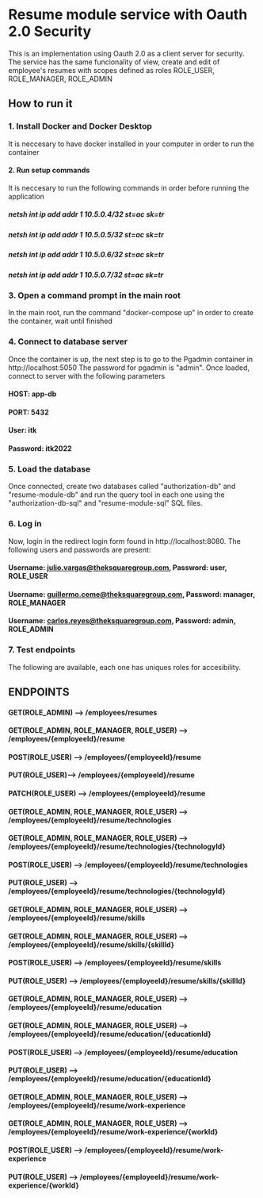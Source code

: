 # Resume module service with Oauth 2.0 Security

This is an implementation using Oauth 2.0 as a client server for security. The service has the 
same funcionality of view, create and edit of employee's resumes with scopes defined as roles
ROLE_USER, ROLE_MANAGER, ROLE_ADMIN

## How to run it

### 1. Install Docker and Docker Desktop
It is neccesary to have docker installed in your computer in order to run the container 

#### 2. Run setup commands
It is neccesary to run the following commands in order before running the application 
##### netsh int ip add addr 1 10.5.0.4/32 st=ac sk=tr
##### netsh int ip add addr 1 10.5.0.5/32 st=ac sk=tr
##### netsh int ip add addr 1 10.5.0.6/32 st=ac sk=tr
##### netsh int ip add addr 1 10.5.0.7/32 st=ac sk=tr

### 3. Open a command prompt in the main root
In the main root, run the command "docker-compose up" in order to create the container, wait until finished

### 4. Connect to database server
Once the container is up, the next step is to go to the Pgadmin container in http://localhost:5050
The password for pgadmin is "admin". Once loaded, connect to server with the following parameters

#### HOST: app-db
#### PORT: 5432
#### User: itk
#### Password: itk2022

### 5. Load the database 
Once connected, create two databases called "authorization-db" and "resume-module-db" and run the query tool in each one using the "authorization-db-sql" and "resume-module-sql" SQL files.

### 6. Log in 
Now, login in the redirect login form found in http://localhost:8080. The following users and passwords are present:
#### Username: julio.vargas@theksquaregroup.com, Password: user, ROLE_USER
#### Username: guillermo.ceme@theksquaregroup.com, Password: manager, ROLE_MANAGER
#### Username: carlos.reyes@theksquaregroup.com, Password: admin, ROLE_ADMIN

### 7. Test endpoints
The following are available, each one has uniques roles for accesibility.

## ENDPOINTS 

#### GET(ROLE_ADMIN) --> /employees/resumes 
#### GET(ROLE_ADMIN, ROLE_MANAGER, ROLE_USER) --> /employees/{employeeId}/resume
#### POST(ROLE_USER) --> /employees/{employeeId}/resume
#### PUT(ROLE_USER)--> /employees/{employeeId}/resume
#### PATCH(ROLE_USER) --> /employees/{employeeId}/resume
#### 
#### GET(ROLE_ADMIN, ROLE_MANAGER, ROLE_USER) --> /employees/{employeeId}/resume/technologies
#### GET(ROLE_ADMIN, ROLE_MANAGER, ROLE_USER) --> /employees/{employeeId}/resume/technologies/{technologyId}
#### POST(ROLE_USER) --> /employees/{employeeId}/resume/technologies
#### PUT(ROLE_USER) --> /employees/{employeeId}/resume/technologies/{technologyId}
#### 
#### GET(ROLE_ADMIN, ROLE_MANAGER, ROLE_USER) --> /employees/{employeeId}/resume/skills
#### GET(ROLE_ADMIN, ROLE_MANAGER, ROLE_USER) --> /employees/{employeeId}/resume/skills/{skillId}
#### POST(ROLE_USER) --> /employees/{employeeId}/resume/skills
#### PUT(ROLE_USER) --> /employees/{employeeId}/resume/skills/{skillId}
#### 
#### GET(ROLE_ADMIN, ROLE_MANAGER, ROLE_USER) --> /employees/{employeeId}/resume/education
#### GET(ROLE_ADMIN, ROLE_MANAGER, ROLE_USER) --> /employees/{employeeId}/resume/education/{educationId}
#### POST(ROLE_USER) --> /employees/{employeeId}/resume/education
#### PUT(ROLE_USER) --> /employees/{employeeId}/resume/education/{educationId}
#### 
#### GET(ROLE_ADMIN, ROLE_MANAGER, ROLE_USER) --> /employees/{employeeId}/resume/work-experience
#### GET(ROLE_ADMIN, ROLE_MANAGER, ROLE_USER) --> /employees/{employeeId}/resume/work-experience/{workId}
#### POST(ROLE_USER) --> /employees/{employeeId}/resume/work-experience
#### PUT(ROLE_USER) --> /employees/{employeeId}/resume/work-experience/{workId}